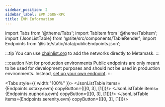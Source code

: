 ```yaml
---
sidebar_position: 2
sidebar_label: EVM JSON-RPC
title: EVM Information
---
```

import Tabs from '@theme/Tabs';
import TabItem from '@theme/TabItem';
import {JsonListTable} from '@site/src/components/TableRender';
import Endpoints from '@site/static/data/publicEndpoints.json';

:::tip
You can use [chainlist.org](https://chainlist.org/?search=Aura&testnets=true) to add the networks directly to Metamask.
:::

:::caution Not for production environments
Public endpoints are only meant to be used for development purposes and should not be used in production environments. Instead, [set up your own endpoint](../../validator/running-a-fullnode).
:::

<Tabs style={{ width:"100%" }}>
  <TabItem value="mainnet" label="Mainnet" default>
    <JsonListTable items={Endpoints.xstaxy.evm} copyButton={[[0, 3], [1]]}/>
  </TabItem>
  <TabItem value="euphoria" label="Euphoria">
    <JsonListTable items={Endpoints.euphoria.evm} copyButton={[[0, 3], [1]]}/>
  </TabItem>
  <TabItem value="serenity" label="Serenity">
    <JsonListTable items={Endpoints.serenity.evm} copyButton={[[0, 3], [1]]}/>
  </TabItem>
</Tabs>
